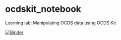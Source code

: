 # ocdskit_notebook
Learning lab: Manipulating OCDS data using OCDS Kit

[![Binder](https://mybinder.org/badge_logo.svg)](https://mybinder.org/v2/gh/duncandewhurst/ocdskit_notebook/master?filepath=ocdskit.ipynb)
